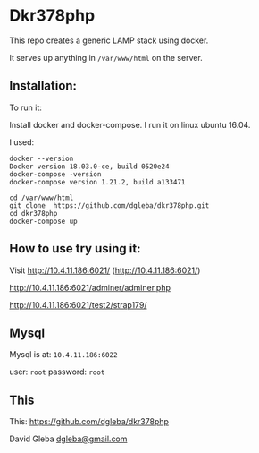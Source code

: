 # Dkr378php

This repo creates a generic LAMP stack using docker.

It serves up anything in `/var/www/html` on the server.

## Installation:

To run it:  

Install docker and docker-compose. I run it on linux ubuntu 16.04.

I used:
```
docker --version
Docker version 18.03.0-ce, build 0520e24
docker-compose -version
docker-compose version 1.21.2, build a133471
```


```
cd /var/www/html
git clone  https://github.com/dgleba/dkr378php.git
cd dkr378php
docker-compose up
```


## How to use try using it:

Visit http://10.4.11.186:6021/ (http://10.4.11.186:6021/)

http://10.4.11.186:6021/adminer/adminer.php
 
http://10.4.11.186:6021/test2/strap179/


## Mysql

Mysql is at:  `10.4.11.186:6022`

user: `root` password: `root`


## This

This: https://github.com/dgleba/dkr378php

David Gleba dgleba@gmail.com
